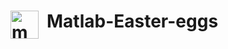 # Matlab-Easter-eggs  <img align="left" alt="matlab" width="45px" src="https://upload.wikimedia.org/wikipedia/commons/2/21/Matlab_Logo.png" style="padding-right:10px;" />
